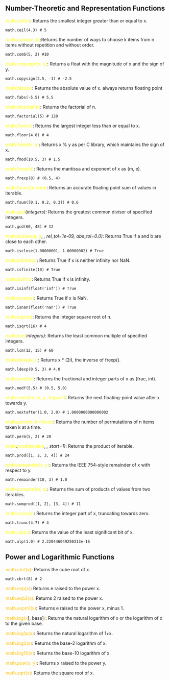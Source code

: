 ## Number-Theoretic and Representation Functions

<span style="color:rgb(255, 255, 0)">math.ceil(x)</span>: Returns the smallest integer greater than or equal to x.
```
math.ceil(4.3) # 5
```
<span style="color:rgb(255, 255, 0)">math.comb(n, k)</span>:Returns the number of ways to choose k items from n items without repetition and without order.
```
math.comb(5, 2) #10
```
<span style="color:rgb(255, 255, 0)">math.copysign(x, y)</span>: Returns a float with the magnitude of x and the sign of y.
```
math.copysign(2.5, -1) # -2.5
```
<span style="color:rgb(255, 255, 0)">math</span><span style="color:rgb(255, 255, 0)">.</span><span style="color:rgb(255, 255, 0)">fabs</span><span style="color:rgb(255, 255, 0)"><span style="color:rgb(255, 255, 0)">(<span style="color:rgb(255, 255, 0)">x</span></span>)</span>: Returns the absolute value of x. always returns floating point
```
math.fabs(-5.5) # 5.5
```
<span style="color:rgb(255, 255, 0)">math.factorial(n)</span>: Returns the factorial of n.
```
math.factorial(5) # 120
```
<span style="color:rgb(255, 255, 0)">math.floor(x)</span>: Returns the largest integer less than or equal to x.
```
math.floor(4.8) # 4
```
<span style="color:rgb(255, 255, 0)">math.fmod(x, y)</span>: Returns x % y as per C library, which maintains the sign of x.
```
math.fmod(10.5, 3) # 1.5
```
<span style="color:rgb(255, 255, 0)">math.frexp(x)</span>: Returns the mantissa and exponent of x as (m, e).
```
math.frexp(8) # (0.5, 4)
```
<span style="color:rgb(255, 255, 0)">math.fsum(iterable)</span>: Returns an accurate floating point sum of values in iterable.
```
math.fsum([0.1, 0.2, 0.3]) # 0.6
```
<span style="color:rgb(255, 255, 0)">math</span><span style="color:rgb(255, 255, 0)">.</span><span style="color:rgb(255, 255, 0)">gcd</span>(*integers)*: Returns the greatest common divisor of specified integers.
```
math.gcd(60, 48) # 12
```
<span style="color:rgb(255, 255, 0)">math.isclose(a, b</span>, *, rel_tol=1e-09, abs_tol=0.0)*: Returns True if a and b are close to each other.
```
math.isclose(1.00000001, 1.00000002) # True
```
<span style="color:rgb(255, 255, 0)">math.isfinite(x)</span>: Returns True if x is neither infinity nor NaN.
```
math.isfinite(10) # True
```
<span style="color:rgb(255, 255, 0)">math.isinf(x)</span>: Returns True if x is infinity.
```
math.isinf(float('inf')) # True
```
<span style="color:rgb(255, 255, 0)">math.isnan(x)</span>: Returns True if x is NaN.
```
math.isnan(float('nan')) # True
```
<span style="color:rgb(255, 255, 0)">math.isqrt(n)</span>: Returns the integer square root of n.
```
math.isqrt(16) # 4
```
<span style="color:rgb(255, 255, 0)">math.lcm</span><span style="color:rgb(255, 255, 0)">(</span>*integers)*: Returns the least common multiple of specified integers.
```
math.lcm(12, 15) # 60
```
<span style="color:rgb(255, 255, 0)">math.ldexp(x, i)</span>: Returns x * (2i), the inverse of frexp().
```
math.ldexp(0.5, 3) # 4.0
```
<span style="color:rgb(255, 255, 0)">math.modf(x)</span>: Returns the fractional and integer parts of x as (frac, int).
```
math.modf(5.5) # (0.5, 5.0)
```
<span style="color:rgb(255, 255, 0)">math.nextafter(x, y, steps=1)</span>: Returns the next floating-point value after x towards y.
```
math.nextafter(1.0, 2.0) # 1.0000000000000002
```
<span style="color:rgb(255, 255, 0)">math.perm(n, k=None)</span>: Returns the number of permutations of n items taken k at a time.
```
math.perm(5, 2) # 20
```
<span style="color:rgb(255, 255, 0)">math</span>.<span style="color:rgb(255, 255, 0)">prod</span><span style="color:rgb(255, 255, 0)">(</span><span style="color:rgb(255, 255, 0)">iterable</span>, *, start=1)*: Returns the product of iterable.
```
math.prod([1, 2, 3, 4]) # 24
```
<span style="color:rgb(255, 255, 0)">math.remainder(x, y)</span>: Returns the IEEE 754-style remainder of x with respect to y.
```
math.remainder(10, 3) # 1.0
```
<span style="color:rgb(255, 255, 0)">math.sumprod(p, q)</span>: Returns the sum of products of values from two iterables.
```
math.sumprod([1, 2], [3, 4]) # 11
```
<span style="color:rgb(255, 255, 0)">math.trunc(x)</span>: Returns the integer part of x, truncating towards zero.
```
math.trunc(4.7) # 4
```
<span style="color:rgb(255, 255, 0)">math.<span style="color:rgb(255, 255, 0)">ulp</span>(x)</span>: Returns the value of the least significant bit of x.
```
math.ulp(1.0) # 2.220446049250313e-16
```

## Power and Logarithmic Functions

<span style="color:rgb(255, 192, 0)">math.cbrt(x)</span>: Returns the cube root of x.
```
math.cbrt(8) # 2
```
<span style="color:rgb(255, 192, 0)">math.exp(x)</span>: Returns e raised to the power x.

<span style="color:rgb(255, 192, 0)">math.exp2(x)</span>: Returns 2 raised to the power x.

<span style="color:rgb(255, 192, 0)">math.expm1</span><span style="color:rgb(255, 192, 0)">(x)</span>: Returns e raised to the power x, minus 1.

<span style="color:rgb(255, 192, 0)">math.log(</span><span style="color:rgb(255, 192, 0)">x</span>[, base]<span style="color:rgb(255, 192, 0)">)</span>: Returns the natural logarithm of x or the logarithm of x to the given base.

<span style="color:rgb(255, 192, 0)">math.log1p(x)</span>: Returns the natural logarithm of 1+x.

<span style="color:rgb(255, 192, 0)">math.log2(x)</span>: Returns the base-2 logarithm of x.

<span style="color:rgb(255, 192, 0)">math.log10(x)</span>: Returns the base-10 logarithm of x.

<span style="color:rgb(255, 192, 0)">math.pow(x, y)</span>: Returns x raised to the power y.

<span style="color:rgb(255, 192, 0)">math.sqrt(x</span><span style="color:rgb(255, 192, 0)">)</span>: Returns the square root of x.

